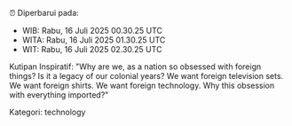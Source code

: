 ⏰ Diperbarui pada:
- WIB: Rabu, 16 Juli 2025 00.30.25 UTC
- WITA: Rabu, 16 Juli 2025 01.30.25 UTC
- WIT: Rabu, 16 Juli 2025 02.30.25 UTC

Kutipan Inspiratif:
"Why are we, as a nation so obsessed with foreign things? Is it a legacy of our colonial years? We want foreign television sets. We want foreign shirts. We want foreign technology. Why this obsession with everything imported?"


Kategori: technology

